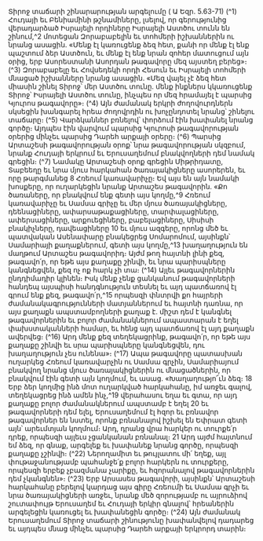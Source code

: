 
Տիրոջ տաճարի շինարարության արգելումը
( Ա Եզր. 5.63-71)
(^1) Հուդայի եւ Բենիամինի թշնամիները, լսելով, որ գերությունից վերադարձած Իսրայելի որդիները Իսրայելի Աստծու
տունն են շինում,^2 մոտեցան Զորաբաբելին եւ տոհմերի իշխաններին ու նրանց ասացին. «Մենք էլ կառուցենք ձեզ հետ,
քանի որ մենք էլ ենք պաշտում ձեր Աստծուն, եւ մենք էլ ենք նրան զոհեր մատուցում այն օրից, երբ Ասորեստանի
Ասորդան թագավորը մեզ այստեղ բերեց»։
(^3) Զորաբաբելը եւ Հովսեդեկի որդի Հեսուն եւ Իսրայելի տոհմերի մնացած իշխանները նրանց ասացին. «Մեզ վայել չէ
ձեզ հետ միասին շինել Տիրոջ՝ մեր Աստծու տունը. մենք ինքներս կկառուցենք Տիրոջ՝ Իսրայելի Աստծու տունը, ինչպես
որ մեզ հրամայել է պարսից Կյուրոս թագավորը»։
(^4) Այն ժամանակ երկրի ժողովուրդներն սկսեցին խանգարել հրեա ժողովրդին ու խոչընդոտել նրանց՝ շինելու
տաճարը։
(^5) Վարձկաններ բռնելով՝ փորձում էին խափանել նրանց գործը։ Այդպես էին վարվում պարսից Կյուրոսի
թագավորության օրերից մինչեւ պարսից Դարեհ արքայի օրերը։
(^6) Պարսից Արտաշեսի թագավորության օրոք՝ նրա թագավորության սկզբում, նրանք Հուդայի երկրում եւ
Երուսաղեմում բնակվողների դեմ նամակ գրեցին։
(^7) Նամակը Արտաշեսի օրոք գրեցին Միթրիդատը, Տաբեեղը եւ նրա մյուս հարկահան ծառայակիցները ասորերեն, եւ
որը թարգմանեց 8 Հռեում կառավարիչը։ Եվ այս են այն նամակի խոսքերը, որ ուղարկեցին նրանք Արտաշես
թագավորին. «Քո ծառաները, որ բնակվում ենք գետի այս կողմը,^9 Հռեում կառավարիչը եւ Սամսա գրիչը եւ մեր մյուս
ծառայակիցները, դեենացիները, ափարսաթաքացիները, տարփալացիները, ափերսացիները, արքուեցիները,
բաբելացիները, Սիսիսի բնակիչները, դավեացիները 10 եւ մյուս ազգերը, որոնց մեծ եւ պատվական Ասենափարը
բնակեցրեց Սոմարոմում, այսինքն՝ Սամարիայի քաղաքներում, գետի այս կողմը,^13 խաղաղություն են մաղթում
Արտաշես թագավորիդ։ Այժմ թող հայտնի լինի քեզ, թագավո՛ր, որ եթե այս քաղաքը շինվի, եւ նրա պարիսպները
կանգնեցվեն, քեզ ոչ ոք հարկ չի տա։
(^14) Այլեւ թագավորներին ընդդիմադիր կլինեն։ Իսկ մենք չենք ցանկանում թագավորների հանդեպ այսպիսի
հանդգնություն տեսնել եւ այդ պատճառով էլ գրում ենք քեզ, թագավո՛ր,^15 որպեսզի փնտրվի քո հայրերի
ժամանակագրությունների մատյաններում եւ հայտնի դառնա, որ այս քաղաքն ապստամբողների քաղաք է. միշտ դեմ է
կանգնել թագավորներին եւ բոլոր ժամանակներում ապաստարան է եղել փախստականների համար, եւ հենց այդ
պատճառով էլ այդ քաղաքն ավերվեց։
(^16) Արդ մենք քեզ տեղեկացրինք, թագավո՛ր, որ եթե այս քաղաքը շինվի եւ սրա պարիսպները կանգնեցվեն, դու
խաղաղություն չես ունենա»։
(^17) Ապա թագավորը պատասխան ուղարկեց Հռեում կառավարչին ու Սամսա գրչին, Սամարիայում բնակվող նրանց
մյուս ծառայակիցներին ու մնացածներին, որ բնակվում էին գետի այն կողմում, եւ ասաց. «Խաղաղությո՜ւն ձեզ։ 18 Երբ
ձեր կողմից ինձ մոտ ուղարկված հարկահանը, իմ առջեւ գալով, տեղեկացրեց ինձ ամեն ինչ,^19 վերահասու եղա եւ գտա,
որ այդ քաղաքը բոլոր ժամանակներում ապստամբ է եղել 20 եւ թագավորների դեմ ելել, Երուսաղեմում էլ հզոր եւ բռնավոր
թագավորներ են նստել, որոնք բռնանալով իշխել են Եփրատ գետի այն՝ արեւմտյան կողմում։ Արդ, դրանց վրա հարկեր
ու տուրքե՛ր դրեք, որպեսզի այլեւս չցանկանան բռնանալ։ 21 Արդ այժմ հայտնում եմ ձեզ, որ գնաք, արգելեք եւ խափանեք
նրանց գործը, որպեսզի քաղաքը չշինվի։
(^22) Ներողամիտ եւ թույլատու մի՛ եղեք, այլ փութաջանությամբ պահանջե՛ք բոլոր հարկերն ու տուրքերը, որպեսզի
երբեք չբազմանա չարիքը, եւ հզորանալով թագավորներին դեմ չկանգնեն»։
(^23) Երբ Արսասես թագավորի, այսինքն՝ Արտաշեսի հարկահանը բերելով կարդաց այս գիրը Հռեումի եւ Սամսա գրչի
եւ նրա ծառայակիցների առջեւ, նրանք մեծ զորությամբ ու այրուձիով շուտափույթ Երուսաղեմ եւ Հուդայի երկիր գնալով՝
հրեաներին արգելեցին կառուցել եւ խափանեցին գործը։
(^24) Այն ժամանակ Երուսաղեմում Տիրոջ տաճարի շինությունը խափանվելով դադարեց եւ այդպես մնաց մինչեւ
պարսից Դարեհ արքայի երկրորդ տարին։
